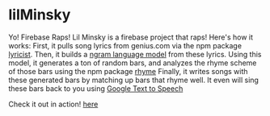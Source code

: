 # lilMinsky
Yo! Firebase Raps!
Lil Minsky is a firebase project that raps! Here's how it works: 
First, it pulls song lyrics from genius.com via the npm package [lyricist](https://www.npmjs.com/package/lyricist).
Then, it builds a [ngram language model](https://web.stanford.edu/~jurafsky/slp3/3.pdf) from these lyrics.
Using this model, it generates a ton of random bars, and analyzes the rhyme scheme of those bars using the npm package [rhyme](https://www.npmjs.com/package/rhyme)
Finally, it writes songs with these generated bars by matching up bars that rhyme well. It even will sing these bars back to you using [Google Text to Speech](https://cloud.google.com/text-to-speech/?utm_source=google&utm_medium=cpc&utm_campaign=na-US-all-en-dr-bkws-all-all-trial-b-dr-1003905&utm_content=text-ad-none-any-DEV_c-CRE_291204591108-ADGP_Hybrid+%7C+AW+SEM+%7C+BKWS+%7C+US+%7C+en+%7C+BMM+~+ML/AI+~+Speech+API+~+Text+to+Speech+~+Text+To+Speech+Google-KWID_43700036255977500-kwd-497850566378&utm_term=KW_%2Btext%20%2Bto%20%2Bspeech%20%2Bgoogle-ST_%2BText+%2BTo+%2BSpeech+%2BGoogle&gclid=CMm8jZy7h-ACFeuVxQIdMe4LzA)

Check it out in action! [here](https://us-central1-lil-minsky.cloudfunctions.net/songWithChorus)
